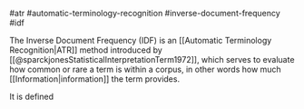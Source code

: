 #atr #automatic-terminology-recognition #inverse-document-frequency #idf


The Inverse Document Frequency (IDF) is an [[Automatic Terminology Recognition|ATR]] method introduced by [[@sparckjonesStatisticalInterpretationTerm1972]], which serves to evaluate how common or rare a term is within a corpus, in other words how much [[Information|information]] the term provides.

It is defined 